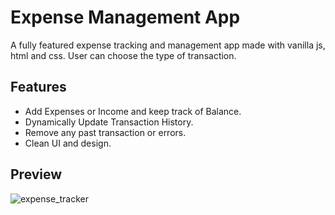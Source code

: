 # Expense Management App

A fully featured expense tracking and management app made with vanilla js, html and css.
User can choose the type of transaction.

## Features 

- Add Expenses or Income and keep track of Balance.
- Dynamically Update Transaction History.
- Remove any past transaction or errors.
- Clean UI and design.

## Preview

![expense_tracker](https://user-images.githubusercontent.com/89788120/164253851-620f8119-1c70-4945-9b0f-c009d820be39.png)
